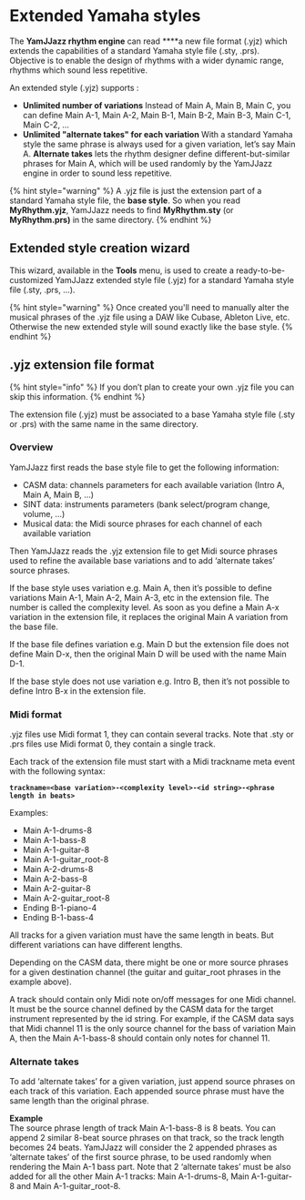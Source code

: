# Extended Yamaha styles

The **YamJJazz rhythm engine** can read ****a new file format \(.yjz\) which extends the capabilities of a standard Yamaha style file \(.sty, .prs\). Objective is to enable the design of rhythms with a wider dynamic range, rhythms which sound less repetitive.

An extended style \(.yjz\) supports :

* **Unlimited number of variations** Instead of Main A, Main B, Main C, you can define Main A-1, Main A-2, Main B-1, Main B-2, Main B-3, Main C-1, Main C-2, … 
* **Unlimited "alternate takes" for each variation** With a standard Yamaha style the same phrase is always used for a given variation, let’s say Main A. **Alternate takes** lets the rhythm designer define different-but-similar phrases for Main A, which will be used randomly by the YamJJazz engine in order to sound less repetitive.

{% hint style="warning" %}
A .yjz file is just the extension part of a standard Yamaha style file, the **base style**. So when you read **MyRhythm.yjz**, YamJJazz needs to find **MyRhythm.sty** \(or **MyRhythm.prs\)** in the same directory.
{% endhint %}

## Extended style creation wizard

This wizard, available in the **Tools** menu, is used to create a ready-to-be-customized YamJJazz extended style file \(.yjz\) for a standard Yamaha style file \(.sty, .prs, ...\). 

{% hint style="warning" %}
Once created you'll need to manually alter the musical phrases of the .yjz file using a DAW like Cubase, Ableton Live, etc. Otherwise the new extended style will sound exactly like the base style.
{% endhint %}

## .yjz extension file format <a id="yjz-extension-file-format"></a>

{% hint style="info" %}
If you don’t plan to create your own .yjz file you can skip this information.
{% endhint %}

The extension file \(.yjz\) must be associated to a base Yamaha style file \(.sty or .prs\) with the same name in the same directory.

### Overview <a id="overview"></a>

YamJJazz first reads the base style file to get the following information:

* CASM data: channels parameters for each available variation \(Intro A, Main A, Main B, …\)
* SINT data: instruments parameters \(bank select/program change, volume, …\)
* Musical data: the Midi source phrases for each channel of each available variation

Then YamJJazz reads the .yjz extension file to get Midi source phrases used to refine the available base variations and to add ‘alternate takes’ source phrases.

If the base style uses variation e.g. Main A, then it’s possible to define variations Main A-1, Main A-2, Main A-3, etc in the extension file. The number is called the complexity level. As soon as you define a Main A-x variation in the extension file, it replaces the original Main A variation from the base file.

If the base file defines variation e.g. Main D but the extension file does not define Main D-x, then the original Main D will be used with the name Main D-1.

If the base style does not use variation e.g. Intro B, then it’s not possible to define Intro B-x in the extension file.

### Midi format <a id="midi-format"></a>

.yjz files use Midi format 1, they can contain several tracks. Note that .sty or .prs files use Midi format 0, they contain a single track.

Each track of the extension file must start with a Midi trackname meta event with the following syntax:

**`trackname=<base variation>-<complexity level>-<id string>-<phrase length in beats>`**

Examples:

* Main A-1-drums-8
* Main A-1-bass-8
* Main A-1-guitar-8
* Main A-1-guitar\_root-8
* Main A-2-drums-8
* Main A-2-bass-8
* Main A-2-guitar-8
* Main A-2-guitar\_root-8
* Ending B-1-piano-4
* Ending B-1-bass-4

All tracks for a given variation must have the same length in beats. But different variations can have different lengths.

Depending on the CASM data, there might be one or more source phrases for a given destination channel \(the guitar and guitar\_root phrases in the example above\).

A track should contain only Midi note on/off messages for one Midi channel. It must be the source channel defined by the CASM data for the target instrument represented by the id string. For example, if the CASM data says that Midi channel 11 is the only source channel for the bass of variation Main A, then the Main A-1-bass-8 should contain only notes for channel 11.

### Alternate takes <a id="alternate-takes"></a>

To add ‘alternate takes’ for a given variation, just append source phrases on each track of this variation. Each appended source phrase must have the same length than the original phrase.

**Example**  
The source phrase length of track Main A-1-bass-8 is 8 beats. You can append 2 similar 8-beat source phrases on that track, so the track length becomes 24 beats. YamJJazz will consider the 2 appended phrases as ‘alternate takes’ of the first source phrase, to be used randomly when rendering the Main A-1 bass part. Note that 2 ‘alternate takes’ must be also added for all the other Main A-1 tracks: Main A-1-drums-8, Main A-1-guitar-8 and Main A-1-guitar\_root-8.

